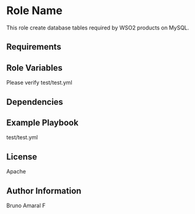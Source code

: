 Role Name
=========

This role create database tables required by WSO2 products on MySQL. 

Requirements
------------


Role Variables
--------------
Please verify test/test.yml

Dependencies
------------

Example Playbook
----------------

test/test.yml

License
-------

Apache

Author Information
------------------

Bruno Amaral F

